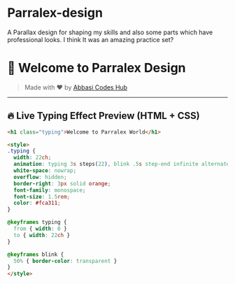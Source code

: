 # Parralex-design
A Parallax design for shaping my skills and also some parts which have professional looks. I think It was an amazing practice set?
# 👋 Welcome to Parralex Design

> Made with ❤️ by [Abbasi Codes Hub](https://github.com/Abbasi-codes-hub)

---

## 🔥 Live Typing Effect Preview (HTML + CSS)

```html
<h1 class="typing">Welcome to Parralex World</h1>

<style>
.typing {
  width: 22ch;
  animation: typing 3s steps(22), blink .5s step-end infinite alternate;
  white-space: nowrap;
  overflow: hidden;
  border-right: 3px solid orange;
  font-family: monospace;
  font-size: 1.5rem;
  color: #fca311;
}

@keyframes typing {
  from { width: 0 }
  to { width: 22ch }
}

@keyframes blink {
  50% { border-color: transparent }
}
</style>
